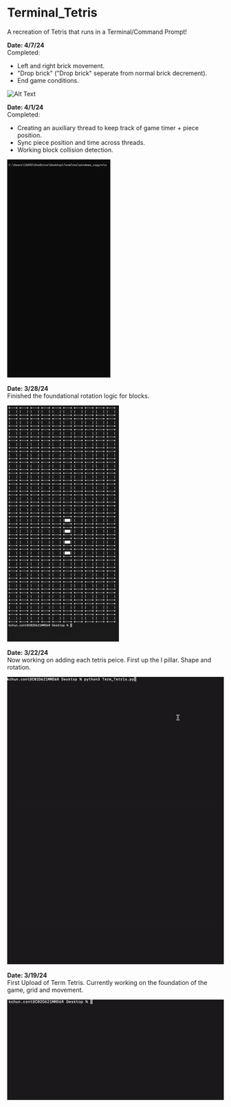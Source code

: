 # Terminal_Tetris
A recreation of Tetris that runs in a Terminal/Command Prompt!

**Date: 4/7/24** <br />
Completed:
- Left and right brick movement.
- "Drop brick" ("Drop brick" seperate from normal brick decrement).
- End game conditions.


![Alt Text](https://github.com/KChun510/TermTris_Tetris-In-the-CLI/tree/extra_content)

  

**Date: 4/1/24** <br />
Completed:
- Creating an auxiliary thread to keep track of game timer + piece position.
- Sync piece position and time across threads.
- Working block collision detection.

![Alt Text](https://github.com/KChun510/TermTris_Tetris-In-the-CLI/blob/extra_content/Term_Tetris_Video-ezgif.com-video-to-gif-converter.gif)




**Date: 3/28/24** <br />
Finished the foundational rotation logic for blocks.

![Alt Text](https://github.com/KChun510/TermTris_Tetris-In-the-CLI/blob/extra_content/term_tetris_gif_3_28_24.gif)



**Date: 3/22/24** <br />
Now working on adding each tetris peice. First up the I pillar. Shape and rotation.

![Alt Text](https://github.com/KChun510/TermTris_Tetris-In-the-CLI/blob/extra_content/termtris_vid_v.1.2.gif)




**Date: 3/19/24** <br />
First Upload of Term Tetris. Currently working on the foundation of the game, grid and movement.


![Alt Text](https://github.com/KChun510/TermTris_Tetris-In-the-CLI/blob/extra_content/term_tetris.gif)


